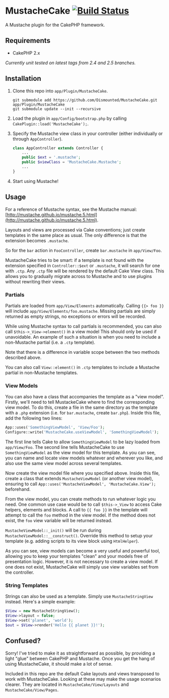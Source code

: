 # MustacheCake [![Build Status](https://travis-ci.org/Dismounted/MustacheCake.png?branch=master)](https://travis-ci.org/Dismounted/MustacheCake) #

A Mustache plugin for the CakePHP framework.

## Requirements ##

* CakePHP 2.x

*Currently unit tested on latest tags from 2.4 and 2.5 branches.*

## Installation ##

1. Clone this repo into `app/Plugin/MustacheCake`.

	```
	git submodule add https://github.com/Dismounted/MustacheCake.git app/Plugin/MustacheCake
	git submodule update --init --recursive
	```

2. Load the plugin in `app/Config/bootstrap.php` by calling `CakePlugin::load('MustacheCake');`.

3. Specify the Mustache view class in your controller (either individually or through `AppController`).

	```php
	class AppController extends Controller {
		...
		public $ext = '.mustache';
		public $viewClass = 'MustacheCake.Mustache';
		...
	}
	```

4. Start using Mustache!

## Usage ##

For a reference of Mustache syntax, see the Mustache manual: [http://mustache.github.io/mustache.5.html](http://mustache.github.io/mustache.5.html).

Layouts and views are processed via Cake conventions; just create templates in the same place as usual. The only difference is that the extension becomes `.mustache`.

So for the `bar` action in `FooController`, create `bar.mustache` in `app/View/Foo`.

MustacheCake tries to be smart: if a template is not found with the extension specified in `Controller::$ext` or `.mustache`, it will search for one with `.ctp`. Any `.ctp` file will be rendered by the default Cake View class. This allows you to gradually migrate across to Mustache and to use plugins without rewriting their views.

### Partials ###

Partials are loaded from `app/View/Elements` automatically. Calling `{{> foo }}` will include `app/View/Elements/foo.mustache`. Missing partials are simply returned as empty strings, no exceptions or errors will be recorded.

While using Mustache syntax to call partials is recommended, you can also call `$this->_View->element()` in a view model This should only be used if unavoidable. An example of such a situation is when you need to include a non-Mustache partial (i.e. a `.ctp` template).

Note that there is a difference in variable scope between the two methods described above.

You can also call `View::element()` in `.ctp` templates to include a Mustache partial in non-Mustache templates.

### View Models ###

You can also have a class that accompanies the template as a "view model". Firstly, we'll need to tell MustackeCake where to find the corresponding view model. To do this, create a file in the same directory as the template with a `.php` extension (i.e. for `bar.mustache`, create `bar.php`). Inside this file, add the following two lines:

```php
App::uses('SomethingViewModel', 'View/Foo');
Configure::write('MustacheCake.useViewModel', 'SomethingViewModel');
```

The first line tells Cake to allow `SomethingViewModel` to be lazy loaded from `app/View/Foo`. The second line tells MustacheCake to use `SomethingViewModel` as the view model for this template. As you can see, you can name and locate view models whatever and wherever you like, and also use the same view model across several templates.

Now create the view model file where you specified above. Inside this file, create a class that extends `MustacheViewModel` (or another view model), ensuring to call `App::uses('MustacheViewModel', 'MustacheCake.View');` beforehand.

From the view model, you can create methods to run whatever logic you need. One common use case would be to call `$this->_View` to access Cake helpers, elements and blocks. A call to `{{ foo }}` in the template will attempt to call the `foo` method in the view model. If the method does not exist, the `foo` view variable will be returned instead.

`MustacheViewModel::_init()` will be run during `MustacheViewModel::__construct()`. Override this method to setup your template (e.g. adding scripts to its view block using `HtmlHelper`).

As you can see, view models can become a very useful and powerful tool, allowing you to keep your templates "clean" and your models free of presentation logic. However, it is not necessary to create a view model. If one does not exist, MustacheCake will simply use view variables set from the controller.

### String Templates ###

Strings can also be used as a template. Simply use `MustacheStringView` instead. Here's a simple example:

```php
$View = new MustacheStringView();
$View->layout = false;
$View->set('planet', 'world');
$out = $View->render('Hello {{ planet }}!');
```

## Confused? ##

Sorry! I've tried to make it as straightforward as possible, by providing a light "glue" between CakePHP and Mustache. Once you get the hang of using MustacheCake, it should make a lot of sense.

Included in this repo are the default Cake layouts and views transposed to work with MustacheCake. Looking at these may make the usage scenarios clearer. They are located in `MustacheCake/View/Layouts` and `MustacheCake/View/Pages`.
